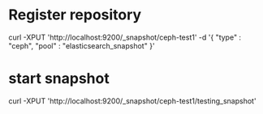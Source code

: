 

# Register repository
curl -XPUT 'http://localhost:9200/_snapshot/ceph-test1' -d '{ "type" : "ceph", "pool" : "elasticsearch_snapshot" }'

 # start snapshot
curl -XPUT 'http://localhost:9200/_snapshot/ceph-test1/testing_snapshot'
